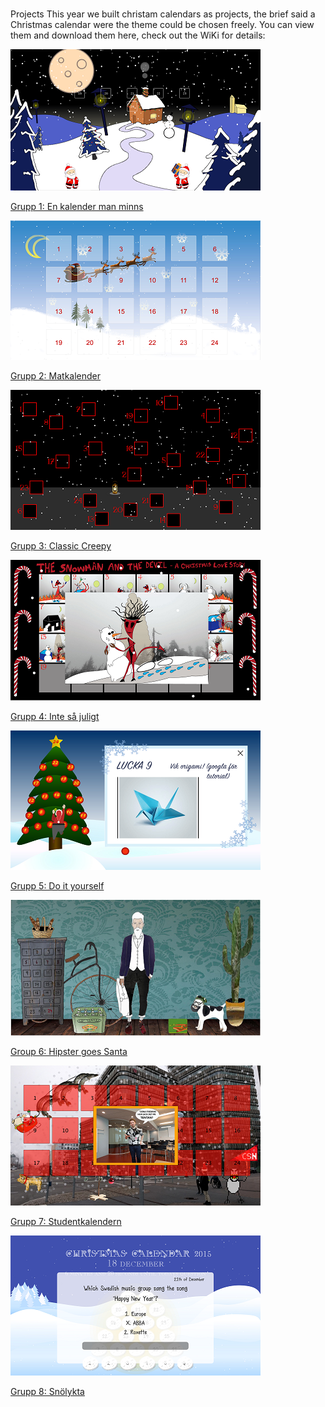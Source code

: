#
Projects
This year we built christam calendars as projects, the brief said a Christmas calendar were the theme could be chosen freely.
You can view them and download them here, check out the WiKi for details:

![](https://github.com/MahApp/P1_2015/blob/master/images/Grupp1small.png)

[Grupp 1: En kalender man minns](https://github.com/antonilund/IxDkalender2015)

![](https://github.com/MahApp/P1_2015/blob/master/images/Grupp2small.png)

[Grupp 2: Matkalender](https://github.com/aminamuftic/julkalender)

![](https://github.com/MahApp/P1_2015/blob/master/images/Grupp3small.png)

[Grupp 3: Classic Creepy](https://github.com/MartenFriman/Julkalender-IDK-g3)

![](https://github.com/MahApp/P1_2015/blob/master/images/Grupp4small.png)

[Grupp 4: Inte så juligt](https://github.com/IvyEnyo/julkalender)

![](https://github.com/MahApp/P1_2015/blob/master/images/Grupp5small.png)

[Grupp 5: Do it yourself](https://github.com/KHallberg/Jul_grupp_5)

![](https://github.com/MahApp/P1_2015/blob/master/images/Grupp6small.png)

[Group 6: Hipster goes Santa](https://github.com/emilberzen/grupp6)

![](https://github.com/MahApp/P1_2015/blob/master/images/Grupp7small.png)

[Grupp 7: Studentkalendern](https://github.com/MarcusHakansson/Studentkalendern)

![](https://github.com/MahApp/P1_2015/blob/master/images/Grupp8small.png)

[Grupp 8: Snölykta](https://github.com/HyvelTjuven/Julkalender)




